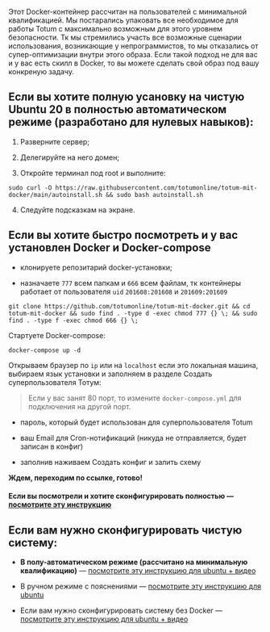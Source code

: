 Этот Docker-контейнер рассчитан на пользователей с минимальной квалификацией. Мы постарались упаковать все необходимое для работы Totum с максимально возможным для этого уровнем безопасности. Тк мы стремились участь все возможные сценарии использования, возникающие у непрограммистов, то мы отказались от супер-оптимизации внутри этого образа. Если такой подход не для вас и у вас есть скилл в Docker, то вы можете сделать свой образ под вашу конкреную задачу.

## Если вы хотите полную усановку на чистую Ubuntu 20 в полностью автоматическом режиме (разработано для нулевых навыков):

1. Разверните сервер;

2. Делегируйте на него домен;

3. Откройте терминал под root и выполните:

```
sudo curl -O https://raw.githubusercontent.com/totumonline/totum-mit-docker/main/autoinstall.sh && sudo bash autoinstall.sh
```

4. Следуйте подсказкам на экране.

## Если вы хотите быстро посмотреть и у вас установлен Docker и Docker-compose

- клонируете репозитарий docker-установки;

- назначаете `777` всем папкам и `666` всем файлам, тк контейнеры работает от пользователя `uid` `201608:201608` и `201609:201609`

```
git clone https://github.com/totumonline/totum-mit-docker.git && cd totum-mit-docker && sudo find . -type d -exec chmod 777 {} \; && sudo find . -type f -exec chmod 666 {} \;
```


Стартуете Docker-compose:

```
docker-compose up -d
```


Открываем браузер по `ip` или на `localhost` если это локальная машина, выбираем язык установки и заполняем в разделе Создать суперпользователя Тотум:

> Если у вас занят 80 порт, то измените `docker-compose.yml` для подключения на другой порт.

- пароль, который будет использован для суперпользователя Totum

- ваш Email для Cron-нотификаций (никуда не отправляется, будет записан в конфиг)

- заполнив наживаем Создать конфиг и залить схему

**Ждем, переходим по ссылке, готово!**


#### Если вы посмотрели и хотите сконфигурировать полностью — [посмотрите эту инструкцию](https://github.com/totumonline/totum-mit-docker/blob/main/IF_YOU_ALREADY_HAVE_DOCKER_RU.md)


## Если вам нужно сконфигурировать чистую систему: 

- **В полу-автоматическом режиме (рассчитано на минимальную квалификацию)** — [посмотрите эту инструкцию для ubuntu + видео](https://github.com/totumonline/totum-mit-docker/blob/main/FULL_AUTO_CONFIG_ON_CLEAR_UBUNTU_RU.md)

- В ручном режиме с пояснениями — [посмотрите эту инструкцию для ubuntu](https://github.com/totumonline/totum-mit-docker/blob/main/FULL_CONFIG_ON_CLEAR_UBUNTU_RU.md)

- Если вам нужно сконфигурировать систему без Docker — [посмотрите эту инструкцию для ubuntu + видео](https://docs.totum.online/ubuntu)
